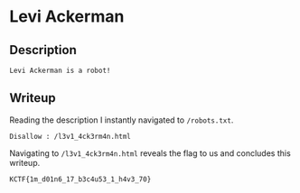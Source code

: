 # Levi Ackerman

## Description
```
Levi Ackerman is a robot! 
```

## Writeup

Reading the description I instantly navigated to `/robots.txt`. <br/>
```
Disallow : /l3v1_4ck3rm4n.html
```

Navigating to `/l3v1_4ck3rm4n.html` reveals the flag to us and concludes this writeup.
```
KCTF{1m_d01n6_17_b3c4u53_1_h4v3_70}
```